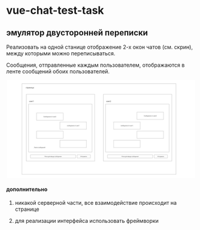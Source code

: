 # vue-chat-test-task

## эмулятор двусторонней переписки

Реализовать на одной станице отображение 2-х окон чатов (см. скрин), между которыми можно переписываться.

Сообщения, отправленные каждым пользователем, отображаются в ленте сообщений обоих пользователей.

![](images/screenshot.jpg)

#### дополнительно

1. никакой серверной части, все взаимодействие происходит на странице

2. для реализации интерфейса использовать фреймворки
